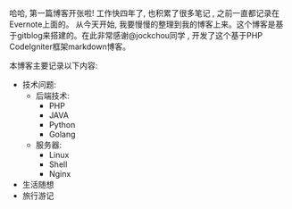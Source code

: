 <!--
author: qcdcool
head: http://photo.weibo.com/2427674533/photos/detail/photo_id/3843422619346105/album_id/35616882
date: 2016-05-30
title: 第一篇博客
tags: 随笔
images:
category: 随笔
status: publish
summary: 哈哈, 第一篇博客开张啦! 工作快四年了, 也积累了很多笔记, 之前一直都记录在Evernote上面的。 从今天开始,我要慢慢的整理到我的博客上来。这个博客是基于gitblog来搭建的。在此非常感谢@jockchou同学。开发了这个基于PHP CodeIgniter框架markdown博客。
-->

哈哈, 第一篇博客开张啦! 工作快四年了, 也积累了很多笔记 , 之前一直都记录在Evernote上面的。
从今天开始, 我要慢慢的整理到我的博客上来。这个博客是基于gitblog来搭建的。在此非常感谢@jockchou同学 , 开发了这个基于PHP CodeIgniter框架markdown博客。

本博客主要记录以下内容:

- 技术问题:
    - 后端技术:
        - PHP
        - JAVA
        - Python
        - Golang
    - 服务器:
        - Linux
        - Shell
        - Nginx
- 生活随想
- 旅行游记